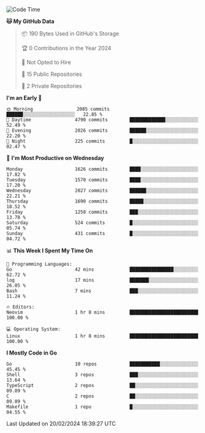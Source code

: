 <!--START_SECTION:waka-->
![Code Time](http://img.shields.io/badge/Code%20Time-372%20hrs%2038%20mins-blue)

**🐱 My GitHub Data** 

> 📦 190 Bytes Used in GitHub's Storage 
 > 
> 🏆 0 Contributions in the Year 2024
 > 
> 🚫 Not Opted to Hire
 > 
> 📜 15 Public Repositories 
 > 
> 🔑 2 Private Repositories 
 > 
**I'm an Early 🐤** 

```text
🌞 Morning                2085 commits        ██████░░░░░░░░░░░░░░░░░░░   22.85 % 
🌆 Daytime                4790 commits        █████████████░░░░░░░░░░░░   52.49 % 
🌃 Evening                2026 commits        ██████░░░░░░░░░░░░░░░░░░░   22.20 % 
🌙 Night                  225 commits         █░░░░░░░░░░░░░░░░░░░░░░░░   02.47 % 
```
📅 **I'm Most Productive on Wednesday** 

```text
Monday                   1626 commits        ████░░░░░░░░░░░░░░░░░░░░░   17.82 % 
Tuesday                  1570 commits        ████░░░░░░░░░░░░░░░░░░░░░   17.20 % 
Wednesday                2027 commits        ██████░░░░░░░░░░░░░░░░░░░   22.21 % 
Thursday                 1690 commits        █████░░░░░░░░░░░░░░░░░░░░   18.52 % 
Friday                   1258 commits        ███░░░░░░░░░░░░░░░░░░░░░░   13.78 % 
Saturday                 524 commits         █░░░░░░░░░░░░░░░░░░░░░░░░   05.74 % 
Sunday                   431 commits         █░░░░░░░░░░░░░░░░░░░░░░░░   04.72 % 
```


📊 **This Week I Spent My Time On** 

```text
💬 Programming Languages: 
Go                       42 mins             ████████████████░░░░░░░░░   62.72 % 
log                      17 mins             ███████░░░░░░░░░░░░░░░░░░   26.05 % 
Bash                     7 mins              ███░░░░░░░░░░░░░░░░░░░░░░   11.24 % 

🔥 Editors: 
Neovim                   1 hr 8 mins         █████████████████████████   100.00 % 

💻 Operating System: 
Linux                    1 hr 8 mins         █████████████████████████   100.00 % 
```

**I Mostly Code in Go** 

```text
Go                       10 repos            ███████████░░░░░░░░░░░░░░   45.45 % 
Shell                    3 repos             ███░░░░░░░░░░░░░░░░░░░░░░   13.64 % 
TypeScript               2 repos             ██░░░░░░░░░░░░░░░░░░░░░░░   09.09 % 
C                        2 repos             ██░░░░░░░░░░░░░░░░░░░░░░░   09.09 % 
Makefile                 1 repo              █░░░░░░░░░░░░░░░░░░░░░░░░   04.55 % 
```




 Last Updated on 20/02/2024 18:39:27 UTC
<!--END_SECTION:waka-->
